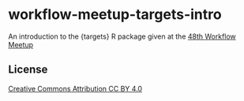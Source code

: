 # workflow-meetup-targets-intro

An introduction to the {targets} R package given at the [48th Workflow Meetup](https://github.com/workflow-meetup-jp/workflow-meetup/wiki/20220112)

## License

[Creative Commons Attribution CC BY 4.0](https://creativecommons.org/licenses/by/4.0/legalcode)
